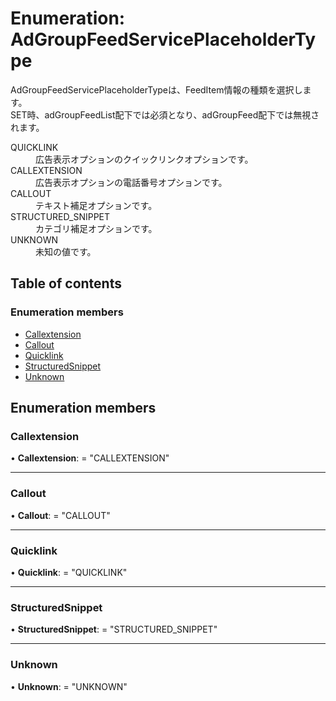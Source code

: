 # Enumeration: AdGroupFeedServicePlaceholderType


<div lang=\"ja\">AdGroupFeedServicePlaceholderTypeは、FeedItem情報の種類を選択します。<br> SET時、adGroupFeedList配下では必須となり、adGroupFeed配下では無視されます。</div>  <dl class=term>   <dt class=\"term__item\">QUICKLINK</dt>   <dd class=\"term__desc\"><span lang=\"ja\">広告表示オプションのクイックリンクオプションです。</span></dd>   <dt class=\"term__item\">CALLEXTENSION</dt>   <dd class=\"term__desc\"><span lang=\"ja\">広告表示オプションの電話番号オプションです。</span></dd>   <dt class=\"term__item\">CALLOUT</dt>   <dd class=\"term__desc\"><span lang=\"ja\">テキスト補足オプションです。</span></dd>   <dt class=\"term__item\">STRUCTURED_SNIPPET</dt>   <dd class=\"term__desc\"><span lang=\"ja\">カテゴリ補足オプションです。</span></dd>   <dt class=\"term__item\">UNKNOWN</dt>   <dd class=\"term__desc\"><span lang=\"ja\">未知の値です。</span></dd> </dl>

## Table of contents

### Enumeration members

- [Callextension](adgroupfeedserviceplaceholdertype.md#callextension)
- [Callout](adgroupfeedserviceplaceholdertype.md#callout)
- [Quicklink](adgroupfeedserviceplaceholdertype.md#quicklink)
- [StructuredSnippet](adgroupfeedserviceplaceholdertype.md#structuredsnippet)
- [Unknown](adgroupfeedserviceplaceholdertype.md#unknown)

## Enumeration members

### Callextension

• **Callextension**: = "CALLEXTENSION"

___

### Callout

• **Callout**: = "CALLOUT"

___

### Quicklink

• **Quicklink**: = "QUICKLINK"

___

### StructuredSnippet

• **StructuredSnippet**: = "STRUCTURED\_SNIPPET"

___

### Unknown

• **Unknown**: = "UNKNOWN"
